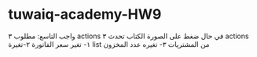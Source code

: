 # tuwaiq-academy-HW9
واجب التاسع: مطلوب ٣ actions
في حال ضغط على الصورة الكتاب تحدث ٣ actions 
١- تغير سعر الفاتورة
٢-تغيرة list من المشتريات
٣- تغيره عدد المخزون
